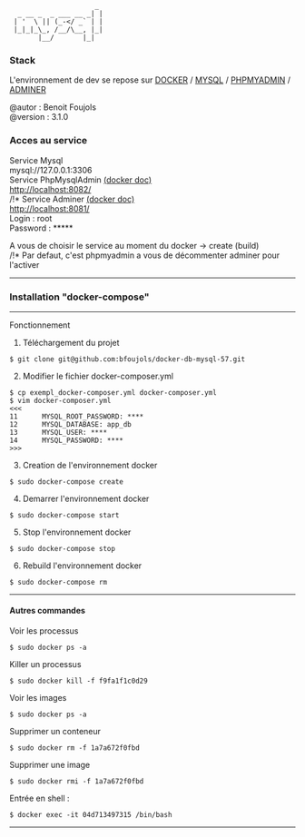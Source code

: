 ```
                     _  
  _ __ _  _ ___ __ _| | 
 | '  \ || (_-</ _` | |
 |_|_|_\_, /__/\__, |_|  
       |__/       |_|              
```

### Stack ###

L'environnement de dev se repose sur [DOCKER](https://docker.com) / [MYSQL](https://hub.docker.com/_/mysql) / [PHPMYADMIN](https://hub.docker.com/r/phpmyadmin/phpmyadmin/) / [ADMINER](https://hub.docker.com/_/adminer/) 

@autor : Benoit Foujols \
@version : 3.1.0 

### Acces au service

Service Mysql \
mysql://127.0.0.1:3306 \
Service PhpMysqlAdmin [(docker doc)](https://hub.docker.com/r/phpmyadmin/phpmyadmin/) \
[http://localhost:8082/](http://localhost:8082/) \
/!\* Service Adminer [(docker doc)](https://hub.docker.com/_/adminer/)  \
[http://localhost:8081/](http://localhost:8081/) \
Login : root \
Password : *****

A vous de choisir le service au moment du docker -> create (build) \
/!\* Par defaut, c'est phpmyadmin a vous de décommenter adminer pour l'activer

---

### Installation "docker-compose" ###

---

Fonctionnement 

1. Téléchargement du projet
```
$ git clone git@github.com:bfoujols/docker-db-mysql-57.git
```
2. Modifier le fichier docker-composer.yml
```
$ cp exempl_docker-composer.yml docker-composer.yml
$ vim docker-composer.yml
<<<
11      MYSQL_ROOT_PASSWORD: ****
12      MYSQL_DATABASE: app_db
13      MYSQL_USER: ****
14      MYSQL_PASSWORD: ****
>>>
```
3. Creation de l'environnement docker
```
$ sudo docker-compose create
```
4. Demarrer l'environnement docker
```
$ sudo docker-compose start
```
5. Stop l'environnement docker
```
$ sudo docker-compose stop
```
6. Rebuild l'environnement docker
```
$ sudo docker-compose rm
```

---

#### Autres commandes ####

Voir les processus
```
$ sudo docker ps -a
```

Killer un processus 
```
$ sudo docker kill -f f9fa1f1c0d29
```

Voir les images 
```
$ sudo docker ps -a
```

Supprimer un conteneur 
```
$ sudo docker rm -f 1a7a672f0fbd
```

Supprimer une image 
```
$ sudo docker rmi -f 1a7a672f0fbd
```

Entrée en shell : 
```
$ docker exec -it 04d713497315 /bin/bash
```
---